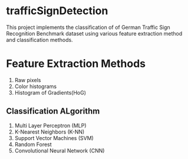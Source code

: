 # trafficSignDetection

This project implements the classification of of German Traffic Sign Recognition Benchmark dataset using various feature extraction method and classification methods.

# Feature Extraction Methods

1. Raw pixels
2. Color histograms
3. Histogram of Gradients(HoG)

## Classification ALgorithm

1. Multi Layer Perceptron (MLP)
2. K-Nearest Neighbors (K-NN)
3. Support Vector Machines (SVM)
4. Random Forest 
5. Convolutional Neural Network (CNN)
